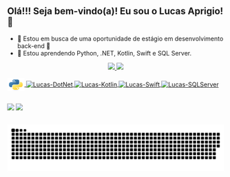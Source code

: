 ## Olá!!! Seja bem-vindo(a)! Eu sou o Lucas Aprigio! 👋

- 🔭 Estou em busca de uma oportunidade de estágio em desenvolvimento back-end 🧐
- 🌱 Estou aprendendo Python, .NET, Kotlin, Swift e SQL Server.   

<div align="center">
  <a href="https://github.com/Lucas_Aprigio">
  <img height="180em" src="https://github-readme-stats.vercel.app/api?username=Lucas-Aprigio&show_icons=true&theme=dark&include_all_commits=true&count_private=true"/>
  <img height="180em" src="https://github-readme-stats.vercel.app/api/top-langs/?username=Lucas-Aprigio&layout=compact&langs_count=7&theme=dark"/>
</div>
  
<div style="display: inline_block"><br>

  <img align="center" alt="Lucas-Python" height="30" width="40" src="https://raw.githubusercontent.com/devicons/devicon/master/icons/python/python-original.svg">
  <img align="center" alt="Lucas-DotNet" height="30" width="40" src="https://cdn.jsdelivr.net/gh/devicons/devicon/icons/dotnetcore/dotnetcore-original.svg">
  <img align="center" alt="Lucas-Kotlin" height="30" width="40" src="https://cdn.jsdelivr.net/gh/devicons/devicon/icons/kotlin/kotlin-plain.svg">
  <img align="center" alt="Lucas-Swift" height="30" width="40" src="https://cdn.jsdelivr.net/gh/devicons/devicon/icons/swift/swift-original.svg">
  <img align="center" alt="Lucas-SQLServer" height="30" width="40" src="https://cdn.jsdelivr.net/gh/devicons/devicon/icons/microsoftsqlserver/microsoftsqlserver-plain-wordmark.svg">
  
</div>
  
##
  
<div> 
  <a href = "mailto:lucasaprigio@hotmail.com"><img src="https://img.shields.io/badge/Microsoft_Outlook-0078D4?style=for-the-badge&logo=microsoft-outlook&logoColor=white" target="_blank"></a>
  <a href="https://www.linkedin.com/in/lucas-aprigio/" target="_blank"><img src="https://img.shields.io/badge/-LinkedIn-%230077B5?style=for-the-badge&logo=linkedin&logoColor=white" target="_blank"></a>

##  
  
![Snake animation](https://github.com/Lucas-Aprigio/Lucas-Aprigio/blob/output/github-contribution-grid-snake.svg)
